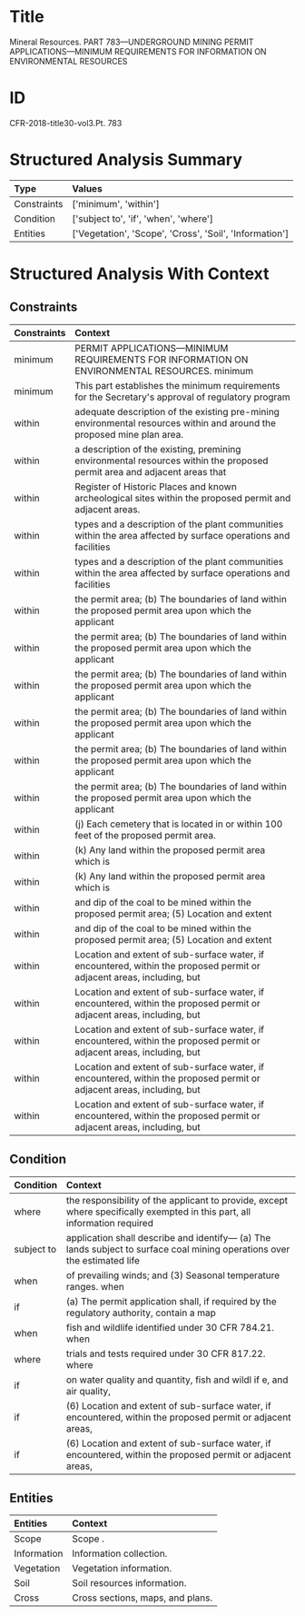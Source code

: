 # Title

 Mineral Resources. PART 783—UNDERGROUND MINING PERMIT APPLICATIONS—MINIMUM REQUIREMENTS FOR INFORMATION ON ENVIRONMENTAL RESOURCES


# ID

 CFR-2018-title30-vol3.Pt. 783


# Structured Analysis Summary

| Type        | Values                                                  |
|:------------|:--------------------------------------------------------|
| Constraints | ['minimum', 'within']                                   |
| Condition   | ['subject to', 'if', 'when', 'where']                   |
| Entities    | ['Vegetation', 'Scope', 'Cross', 'Soil', 'Information'] |


# Structured Analysis With Context

 


## Constraints

| Constraints   | Context                                                                                                                  |
|:--------------|:-------------------------------------------------------------------------------------------------------------------------|
| minimum       | PERMIT APPLICATIONS—MINIMUM REQUIREMENTS FOR INFORMATION ON ENVIRONMENTAL RESOURCES. minimum                             |
| minimum       | This part establishes the  minimum requirements for the Secretary's approval of regulatory program                       |
| within        | adequate description of the existing pre-mining environmental resources within  and around the proposed mine plan area.  |
| within        | a description of the existing, premining environmental resources within the proposed permit area and adjacent areas that |
| within        | Register of Historic Places and known archeological sites within  the proposed permit and adjacent areas.                |
| within        | types and a description of the plant communities within the area affected by surface operations and facilities           |
| within        | types and a description of the plant communities within the area affected by surface operations and facilities           |
| within        | the permit area; (b) The boundaries of land within the proposed permit area upon which the applicant                     |
| within        | the permit area; (b) The boundaries of land within the proposed permit area upon which the applicant                     |
| within        | the permit area; (b) The boundaries of land within the proposed permit area upon which the applicant                     |
| within        | the permit area; (b) The boundaries of land within the proposed permit area upon which the applicant                     |
| within        | the permit area; (b) The boundaries of land within the proposed permit area upon which the applicant                     |
| within        | the permit area; (b) The boundaries of land within the proposed permit area upon which the applicant                     |
| within        | (j) Each cemetery that is located in or  within  100 feet of the proposed permit area.                                   |
| within        | (k) Any land  within  the proposed permit area which is                                                                  |
| within        | (k) Any land  within  the proposed permit area which is                                                                  |
| within        | and dip of the coal to be mined within the proposed permit area; (5) Location and extent                                 |
| within        | and dip of the coal to be mined within the proposed permit area; (5) Location and extent                                 |
| within        | Location and extent of sub-surface water, if encountered, within the proposed permit or adjacent areas, including, but   |
| within        | Location and extent of sub-surface water, if encountered, within the proposed permit or adjacent areas, including, but   |
| within        | Location and extent of sub-surface water, if encountered, within the proposed permit or adjacent areas, including, but   |
| within        | Location and extent of sub-surface water, if encountered, within the proposed permit or adjacent areas, including, but   |
| within        | Location and extent of sub-surface water, if encountered, within the proposed permit or adjacent areas, including, but   |


## Condition

| Condition   | Context                                                                                                                        |
|:------------|:-------------------------------------------------------------------------------------------------------------------------------|
| where       | the responsibility of the applicant to provide, except where specifically exempted in this part, all information required      |
| subject to  | application shall describe and identify&#8212; (a) The lands subject to surface coal mining operations over the estimated life |
| when        | of prevailing winds; and (3) Seasonal temperature ranges. when                                                                 |
| if          | (a) The permit application shall,  if required by the regulatory authority, contain a map                                      |
| when        | fish and wildlife identified under 30 CFR 784.21. when                                                                         |
| where       | trials and tests required under 30 CFR 817.22. where                                                                           |
| if          | on water quality and quantity, fish and wildl if e, and air quality,                                                           |
| if          | (6) Location and extent of sub-surface water,  if encountered, within the proposed permit or adjacent areas,                   |
| if          | (6) Location and extent of sub-surface water,  if encountered, within the proposed permit or adjacent areas,                   |


## Entities

| Entities    | Context                           |
|:------------|:----------------------------------|
| Scope       | Scope .                           |
| Information | Information  collection.          |
| Vegetation  | Vegetation  information.          |
| Soil        | Soil  resources information.      |
| Cross       | Cross  sections, maps, and plans. |


